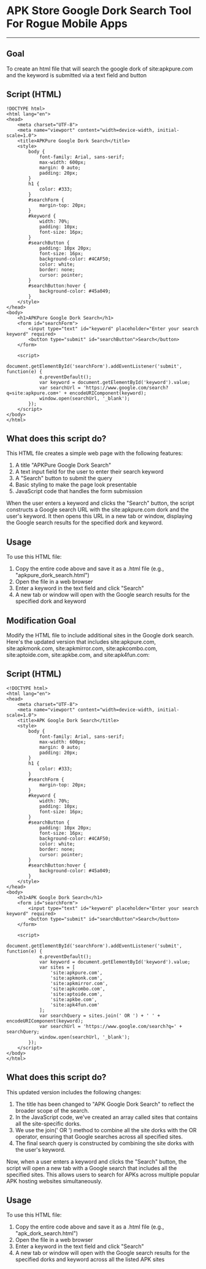 # APK Store Google Dork Search Tool For Rogue Mobile Apps

***

## Goal
To create an html file that will search the google dork of site:apkpure.com and the keyword is submitted via a text field and button

## Script (HTML)
```
!DOCTYPE html>
<html lang="en">
<head>
    <meta charset="UTF-8">
    <meta name="viewport" content="width=device-width, initial-scale=1.0">
    <title>APKPure Google Dork Search</title>
    <style>
        body {
            font-family: Arial, sans-serif;
            max-width: 600px;
            margin: 0 auto;
            padding: 20px;
        }
        h1 {
            color: #333;
        }
        #searchForm {
            margin-top: 20px;
        }
        #keyword {
            width: 70%;
            padding: 10px;
            font-size: 16px;
        }
        #searchButton {
            padding: 10px 20px;
            font-size: 16px;
            background-color: #4CAF50;
            color: white;
            border: none;
            cursor: pointer;
        }
        #searchButton:hover {
            background-color: #45a049;
        }
    </style>
</head>
<body>
    <h1>APKPure Google Dork Search</h1>
    <form id="searchForm">
        <input type="text" id="keyword" placeholder="Enter your search keyword" required>
        <button type="submit" id="searchButton">Search</button>
    </form>

    <script>
        document.getElementById('searchForm').addEventListener('submit', function(e) {
            e.preventDefault();
            var keyword = document.getElementById('keyword').value;
            var searchUrl = 'https://www.google.com/search?q=site:apkpure.com+' + encodeURIComponent(keyword);
            window.open(searchUrl, '_blank');
        });
    </script>
</body>
</html>
```

## What does this script do?
This HTML file creates a simple web page with the following features:

1. A title "APKPure Google Dork Search"
2. A text input field for the user to enter their search keyword
3. A "Search" button to submit the query
4. Basic styling to make the page look presentable
5. JavaScript code that handles the form submission

When the user enters a keyword and clicks the "Search" button, the script constructs a Google search URL with the site:apkpure.com dork and the user's keyword. It then opens this URL in a new tab or window, displaying the Google search results for the specified dork and keyword.

## Usage
To use this HTML file:

1. Copy the entire code above and save it as a .html file (e.g., "apkpure_dork_search.html")
2. Open the file in a web browser
3. Enter a keyword in the text field and click "Search"
4. A new tab or window will open with the Google search results for the specified dork and keyword

## Modification Goal
Modify the HTML file to include additional sites in the Google dork search. Here's the updated version that includes site:apkpure.com, site:apkmonk.com, site:apkmirror.com, site:apkcombo.com, site:aptoide.com, site:apkbe.com, and site:apk4fun.com:

## Script (HTML)
```
<!DOCTYPE html>
<html lang="en">
<head>
    <meta charset="UTF-8">
    <meta name="viewport" content="width=device-width, initial-scale=1.0">
    <title>APK Google Dork Search</title>
    <style>
        body {
            font-family: Arial, sans-serif;
            max-width: 600px;
            margin: 0 auto;
            padding: 20px;
        }
        h1 {
            color: #333;
        }
        #searchForm {
            margin-top: 20px;
        }
        #keyword {
            width: 70%;
            padding: 10px;
            font-size: 16px;
        }
        #searchButton {
            padding: 10px 20px;
            font-size: 16px;
            background-color: #4CAF50;
            color: white;
            border: none;
            cursor: pointer;
        }
        #searchButton:hover {
            background-color: #45a049;
        }
    </style>
</head>
<body>
    <h1>APK Google Dork Search</h1>
    <form id="searchForm">
        <input type="text" id="keyword" placeholder="Enter your search keyword" required>
        <button type="submit" id="searchButton">Search</button>
    </form>

    <script>
        document.getElementById('searchForm').addEventListener('submit', function(e) {
            e.preventDefault();
            var keyword = document.getElementById('keyword').value;
            var sites = [
                'site:apkpure.com',
                'site:apkmonk.com',
                'site:apkmirror.com',
                'site:apkcombo.com',
                'site:aptoide.com',
                'site:apkbe.com',
                'site:apk4fun.com'
            ];
            var searchQuery = sites.join(' OR ') + ' ' + encodeURIComponent(keyword);
            var searchUrl = 'https://www.google.com/search?q=' + searchQuery;
            window.open(searchUrl, '_blank');
        });
    </script>
</body>
</html>
```
## What does this script do?
This updated version includes the following changes:

1. The title has been changed to "APK Google Dork Search" to reflect the broader scope of the search.
2. In the JavaScript code, we've created an array called sites that contains all the site-specific dorks.
3. We use the join(' OR ') method to combine all the site dorks with the OR operator, ensuring that Google searches across all specified sites.
4. The final search query is constructed by combining the site dorks with the user's keyword.

Now, when a user enters a keyword and clicks the "Search" button, the script will open a new tab with a Google search that includes all the specified sites. This allows users to search for APKs across multiple popular APK hosting websites simultaneously. 

## Usage
To use this HTML file:

1. Copy the entire code above and save it as a .html file (e.g., "apk_dork_search.html")
2. Open the file in a web browser
3. Enter a keyword in the text field and click "Search"
4. A new tab or window will open with the Google search results for the specified dorks and keyword across all the listed APK sites


